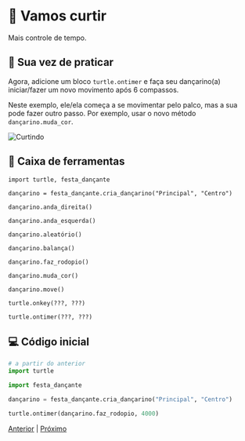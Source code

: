 # 🎼 Vamos curtir

Mais controle de tempo.

## 💃 Sua vez de praticar

Agora, adicione um bloco `turtle.ontimer` e faça seu dançarino(a) iniciar/fazer
um novo movimento após 6 compassos.

Neste exemplo, ele/ela começa a se movimentar pelo palco, mas a sua pode fazer
outro passo. Por exemplo, usar o novo método `dançarino.muda_cor`.

![Curtindo](06_vamos_curtir.gif "Curtindo")


## 🧰 Caixa de ferramentas

`import turtle, festa_dançante`

`dançarino = festa_dançante.cria_dançarino("Principal", "Centro")`

`dançarino.anda_direita()`

`dançarino.anda_esquerda()`

`dançarino.aleatório()`

`dançarino.balança()`

`dançarino.faz_rodopio()`

`dançarino.muda_cor()`

`dançarino.move()`

`turtle.onkey(???, ???)`

`turtle.ontimer(???, ???)`


## 💻 Código inicial

```python
# a partir do anterior
import turtle

import festa_dançante

dançarino = festa_dançante.cria_dançarino("Principal", "Centro")

turtle.ontimer(dançarino.faz_rodopio, 4000)

```


[Anterior](05_compassos.md) | [Próximo](07_grupo_dançarinos.md)
